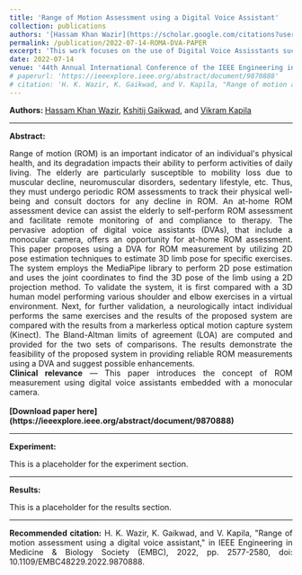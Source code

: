 ```yaml
---
title: 'Range of Motion Assessment using a Digital Voice Assistant'
collection: publications
authors: '[Hassam Khan Wazir](https://scholar.google.com/citations?user=hBetThYAAAAJ&hl=en&oi=ao), [Kshitij Gaikwad](https://www.linkedin.com/in/kshitij-gaikwad-90bb71216/), and [Vikram Kapila](https://scholar.google.com/citations?user=6PTJF28AAAAJ&hl=en)'
permalink: /publication/2022-07-14-ROMA-DVA-PAPER
excerpt: 'This work focuses on the use of Digital Voice Assisstants such as the Google Nest Hub Max for assessing Range of Motion in the upper extremity.'
date: 2022-07-14
venue: '44th Annual International Conference of the IEEE Engineering in Medicine & Biology Society (EMBC)'
# paperurl: 'https://ieeexplore.ieee.org/abstract/document/9870888'
# citation: 'H. K. Wazir, K. Gaikwad, and V. Kapila, "Range of motion assessment using a digital voice assistant," in IEEE Engineering in Medicine & Biology Society (EMBC), 2022, pp. 2577-2580, doi: 10.1109/EMBC48229.2022.9870888.'
---
```

<b>Authors:  </b> 
[Hassam Khan Wazir](https://scholar.google.com/citations?user=hBetThYAAAAJ&hl=en&oi=ao), 
[Kshitij Gaikwad](https://www.linkedin.com/in/kshitij-gaikwad-90bb71216/), and 
[Vikram Kapila](https://scholar.google.com/citations?user=6PTJF28AAAAJ&hl=en)

---
<b> Abstract: </b>
<div style="text-align: justify">
Range of motion (ROM) is an important indicator of an individual's physical health, and its degradation impacts their ability to perform activities of daily living. The elderly are particularly susceptible to mobility loss due to muscular decline, neuromuscular disorders, sedentary lifestyle, etc. Thus, they must undergo periodic ROM assessments to track their physical well-being and consult doctors for any decline in ROM. An at-home ROM assessment device can assist the elderly to self-perform ROM assessment and facilitate remote monitoring of and compliance to therapy. The pervasive adoption of digital voice assistants (DVAs), that include a monocular camera, offers an opportunity for at-home ROM assessment. This paper proposes using a DVA for ROM measurement by utilizing 2D pose estimation techniques to estimate 3D limb pose for specific exercises. The system employs the MediaPipe library to perform 2D pose estimation and uses the joint coordinates to find the 3D pose of the limb using a 2D projection method. To validate the system, it is first compared with a 3D human model performing various shoulder and elbow exercises in a virtual environment. Next, for further validation, a neurologically intact individual performs the same exercises and the results of the proposed system are compared with the results from a markerless optical motion capture system (Kinect). The Bland-Altman limits of agreement (LOA) are computed and provided for the two sets of comparisons. The results demonstrate the feasibility of the proposed system in providing reliable ROM measurements using a DVA and suggest possible enhancements.
</div>


<div style="text-align: justify">
<b>Clinical relevance</b> — This paper introduces the concept of ROM measurement using digital voice assistants embedded with a monocular camera.
</div>

<br>
<b>[Download paper here](https://ieeexplore.ieee.org/abstract/document/9870888)</b>

---
<b> Experiment: </b>
<div style="text-align: justify">
This is a placeholder for the experiment section.
</div>

---
<b> Results: </b>
<div style="text-align: justify">
This is a placeholder for the results section.
</div>

---
<div style="text-align: justify">
<b>Recommended citation:</b> H. K. Wazir, K. Gaikwad, and V. Kapila, "Range of motion assessment using a digital voice assistant," in IEEE Engineering in Medicine & Biology Society (EMBC), 2022, pp. 2577-2580, doi: 10.1109/EMBC48229.2022.9870888.
</div>
